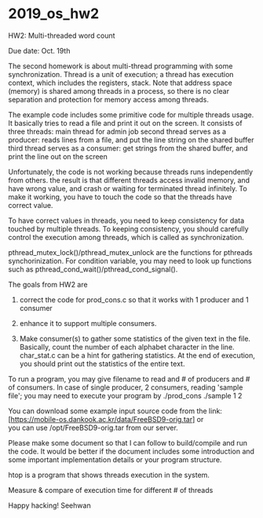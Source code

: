 # 2019_os_hw2
HW2: Multi-threaded word count

Due date: Oct. 19th

The second homework is about multi-thread programming with some synchronization.
Thread is a unit of execution; a thread has execution context, 
    which includes the registers, stack.
Note that address space (memory) is shared among threads in a process, 
    so there is no clear separation and protection for memory access among threads.

The example code includes some primitive code for multiple threads usage.
It basically tries to read a file and print it out on the screen.
It consists of three threads: main thread for admin job 
    second thread serves as a producer: reads lines from a file, and put the line string on the shared buffer
    third thread serves as a consumer:  get strings from the shared buffer, and print the line out on the screen

Unfortunately, the code is not working because threads runs independently from others.
the result is that different threads access invalid memory, and have wrong value, and crash or waiting for terminated thread infinitely.
To make it working, you have to touch the code so that the threads have correct value.

To have correct values in threads, you need to keep consistency for data touched by multiple threads.
To keeping consistency, you should carefully control the execution among threads, which is called as synchronization.

pthread_mutex_lock()/pthread_mutex_unlock are the functions for pthreads synchorinization.
For condition variable, you may need to look up functions such as pthread_cond_wait()/pthread_cond_signal().

The goals from HW2 are 

1. correct the code for prod_cons.c so that it works with 1 producer and 1 consumer

2. enhance it to support multiple consumers.

3. Make consumer(s) to gather some statistics of the given text in the file. 
Basically, count the number of each alphabet character in the line.
char_stat.c can be a hint for gathering statistics.
At the end of execution, you should print out the statistics of the entire text.

To run a program, you may give filename to read and # of producers and # of consumers.
In case of single producer, 2 consumers, reading 'sample file'; you may need to execute your program by
./prod_cons ./sample 1 2 

You can download some example input source code from the link: [https://mobile-os.dankook.ac.kr/data/FreeBSD9-orig.tar] or  
you can use /opt/FreeBSD9-orig.tar from our server.

Please make some document so that I can follow to build/compile and run the code.
It would be better if the document includes some introduction and some important implementation details or your program structure.

htop is a program that shows threads execution in the system.

Measure & compare of execution time for different # of threads

Happy hacking!
Seehwan
